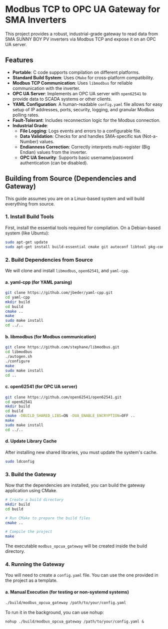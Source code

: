 # Modbus TCP to OPC UA Gateway for SMA Inverters

This project provides a robust, industrial-grade gateway to read data from SMA SUNNY BOY PV inverters via Modbus TCP and expose it on an OPC UA server.

## Features

- **Portable**: C code supports compilation on different platforms.
- **Standard Build System**: Uses `CMake` for cross-platform compatibility.
- **Modbus TCP Communication**: Uses `libmodbus` for reliable communication with the inverter.
- **OPC UA Server**: Implements an OPC UA server with `open62541` to provide data to SCADA systems or other clients.
- **YAML Configuration**: A human-readable `config.yaml` file allows for easy setup of IP addresses, ports, security, logging, and granular Modbus polling rates.
- **Fault-Tolerant**: Includes reconnection logic for the Modbus connection.
- **Industrial Grade**:
	- **File Logging**: Logs events and errors to a configurable file.
	- **Data Validation**: Checks for and handles SMA-specific `NaN` (Not-a-Number) values.
	- **Endianness Correction**: Correctly interprets multi-register (Big Endian) values from the inverter.
	- **OPC UA Security**: Supports basic username/password authentication (can be disabled).

## Building from Source (Dependencies and Gateway)

This guide assumes you are on a Linux-based system and will build everything from source.

### 1. Install Build Tools

First, install the essential tools required for compilation. On a Debian-based system (like Ubuntu):
```sh
sudo apt-get update
sudo apt-get install build-essential cmake git autoconf libtool pkg-config
```

### 2. Build Dependencies from Source

We will clone and install `libmodbus`, `open62541`, and `yaml-cpp`.

#### a. yaml-cpp (for YAML parsing)
```sh
git clone https://github.com/jbeder/yaml-cpp.git
cd yaml-cpp
mkdir build
cd build
cmake ..
make
sudo make install
cd ../..
```

#### b. libmodbus (for Modbus communication)
```sh
git clone https://github.com/stephane/libmodbus.git
cd libmodbus
./autogen.sh
./configure
make
sudo make install
cd ..
```

#### c. open62541 (for OPC UA server)
```sh
git clone https://github.com/open62541/open62541.git
cd open62541
mkdir build
cd build
cmake -DBUILD_SHARED_LIBS=ON -DUA_ENABLE_ENCRYPTION=OFF ..
make
sudo make install
cd ../..
```

#### d. Update Library Cache

After installing new shared libraries, you must update the system's cache.
```sh
sudo ldconfig
```

### 3. Build the Gateway

Now that the dependencies are installed, you can build the gateway application using CMake.
```sh
# Create a build directory
mkdir build
cd build

# Run CMake to prepare the build files
cmake ..

# Compile the project
make
```

The executable `modbus_opcua_gateway` will be created inside the build directory.

### 4. Running the Gateway

You will need to create a `config.yaml` file. You can use the one provided in the project as a template.

#### a. Manual Execution (for testing or non-systemd systems)
```sh
./build/modbus_opcua_gateway /path/to/your/config.yaml
```

To run it in the background, you can use nohup:
```
nohup ./build/modbus_opcua_gateway /path/to/your/config.yaml &
```
